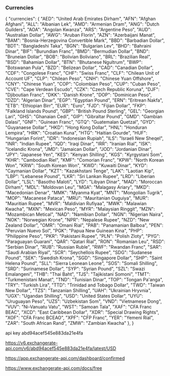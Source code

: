 ### Currencies

{
  "currencies": {
    "AED": "United Arab Emirates Dirham",
    "AFN": "Afghan Afghani",
    "ALL": "Albanian Lek",
    "AMD": "Armenian Dram",
    "ANG": "Dutch Guilders",
    "AOA": "Angolan Kwanza",
    "ARS": "Argentine Peso",
    "AUD": "Australian Dollar",
    "AWG": "Aruban Florin",
    "AZN": "Azerbaijani Manat",
    "BAM": "Bosnia-Herzegovina Convertible Mark",
    "BBD": "Barbadian Dollar",
    "BDT": "Bangladeshi Taka",
    "BGN": "Bulgarian Lev",
    "BHD": "Bahraini Dinar",
    "BIF": "Burundian Franc",
    "BMD": "Bermudian Dollar",
    "BND": "Bruneian Dollar",
    "BOB": "Bolivian Boliviano",
    "BRL": "Brazilian Real",
    "BSD": "Bahamian Dollar",
    "BTN": "Bhutanese Ngultrum",
    "BWP": "Botswanan Pula",
    "BZD": "Belizean Dollar",
    "CAD": "Canadian Dollar",
    "CDF": "Congolese Franc",
    "CHF": "Swiss Franc",
    "CLF": "Chilean Unit of Account UF",
    "CLP": "Chilean Peso",
    "CNH": "Chinese Yuan Offshore",
    "CNY": "Chinese Yuan",
    "COP": "Colombian Peso",
    "CUP": "Cuban Peso",
    "CVE": "Cape Verdean Escudo",
    "CZK": "Czech Republic Koruna",
    "DJF": "Djiboutian Franc",
    "DKK": "Danish Krone",
    "DOP": "Dominican Peso",
    "DZD": "Algerian Dinar",
    "EGP": "Egyptian Pound",
    "ERN": "Eritrean Nakfa",
    "ETB": "Ethiopian Birr",
    "EUR": "Euro",
    "FJD": "Fijian Dollar",
    "FKP": "Falkland Islands Pound",
    "GBP": "British Pound Sterling",
    "GEL": "Georgian Lari",
    "GHS": "Ghanaian Cedi",
    "GIP": "Gibraltar Pound",
    "GMD": "Gambian Dalasi",
    "GNF": "Guinean Franc",
    "GTQ": "Guatemalan Quetzal",
    "GYD": "Guyanaese Dollar",
    "HKD": "Hong Kong Dollar",
    "HNL": "Honduran Lempira",
    "HRK": "Croatian Kuna",
    "HTG": "Haitian Gourde",
    "HUF": "Hungarian Forint",
    "IDR": "Indonesian Rupiah",
    "ILS": "Israeli New Sheqel",
    "INR": "Indian Rupee",
    "IQD": "Iraqi Dinar",
    "IRR": "Iranian Rial",
    "ISK": "Icelandic Krona",
    "JMD": "Jamaican Dollar",
    "JOD": "Jordanian Dinar",
    "JPY": "Japanese Yen",
    "KES": "Kenyan Shilling",
    "KGS": "Kyrgystani Som",
    "KHR": "Cambodian Riel",
    "KMF": "Comorian Franc",
    "KPW": "North Korean Won",
    "KRW": "South Korean Won",
    "KWD": "Kuwaiti Dinar",
    "KYD": "Caymanian Dollar",
    "KZT": "Kazakhstani Tenge",
    "LAK": "Laotian Kip",
    "LBP": "Lebanese Pound",
    "LKR": "Sri Lankan Rupee",
    "LRD": "Liberian Dollar",
    "LSL": "Basotho Maloti",
    "LYD": "Libyan Dinar",
    "MAD": "Moroccan Dirham",
    "MDL": "Moldovan Leu",
    "MGA": "Malagasy Ariary",
    "MKD": "Macedonian Denar",
    "MMK": "Myanma Kyat",
    "MNT": "Mongolian Tugrik",
    "MOP": "Macanese Pataca",
    "MRU": "Mauritanian Ouguiya",
    "MUR": "Mauritian Rupee",
    "MVR": "Maldivian Rufiyaa",
    "MWK": "Malawian Kwacha",
    "MXN": "Mexican Peso",
    "MYR": "Malaysian Ringgit",
    "MZN": "Mozambican Metical",
    "NAD": "Namibian Dollar",
    "NGN": "Nigerian Naira",
    "NOK": "Norwegian Krone",
    "NPR": "Nepalese Rupee",
    "NZD": "New Zealand Dollar",
    "OMR": "Omani Rial",
    "PAB": "Panamanian Balboa",
    "PEN": "Peruvian Nuevo Sol",
    "PGK": "Papua New Guinean Kina",
    "PHP": "Philippine Peso",
    "PKR": "Pakistani Rupee",
    "PLN": "Polish Zloty",
    "PYG": "Paraguayan Guarani",
    "QAR": "Qatari Rial",
    "RON": "Romanian Leu",
    "RSD": "Serbian Dinar",
    "RUB": "Russian Ruble",
    "RWF": "Rwandan Franc",
    "SAR": "Saudi Arabian Riyal",
    "SCR": "Seychellois Rupee",
    "SDG": "Sudanese Pound",
    "SEK": "Swedish Krona",
    "SGD": "Singapore Dollar",
    "SHP": "Saint Helena Pound",
    "SLL": "Sierra Leonean Leone",
    "SOS": "Somali Shilling",
    "SRD": "Surinamese Dollar",
    "SYP": "Syrian Pound",
    "SZL": "Swazi Emalangeni",
    "THB": "Thai Baht",
    "TJS": "Tajikistani Somoni",
    "TMT": "Turkmenistani Manat",
    "TND": "Tunisian Dinar",
    "TOP": "Tongan Pa'anga",
    "TRY": "Turkish Lira",
    "TTD": "Trinidad and Tobago Dollar",
    "TWD": "Taiwan New Dollar",
    "TZS": "Tanzanian Shilling",
    "UAH": "Ukrainian Hryvnia",
    "UGX": "Ugandan Shilling",
    "USD": "United States Dollar",
    "UYU": "Uruguayan Peso",
    "UZS": "Uzbekistan Som",
    "VND": "Vietnamese Dong",
    "VUV": "Ni-Vanuatu Vatu",
    "WST": "Samoan Tala",
    "XAF": "CFA Franc BEAC",
    "XCD": "East Caribbean Dollar",
    "XDR": "Special Drawing Rights",
    "XOF": "CFA Franc BCEAO",
    "XPF": "CFP Franc",
    "YER": "Yemeni Rial",
    "ZAR": "South African Rand",
    "ZMW": "Zambian Kwacha"
  },
}

api key abd94acef545e883da21e4fa

https://v6.exchangerate-api.com/v6/abd94acef545e883da21e4fa/latest/USD

https://app.exchangerate-api.com/dashboard/confirmed

https://www.exchangerate-api.com/docs/free